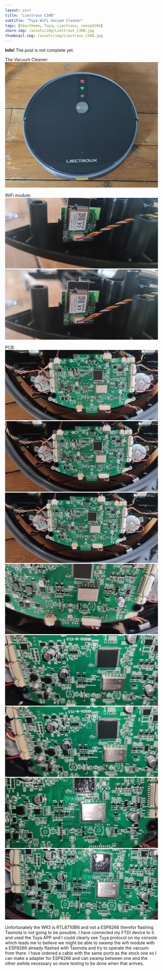 ```yaml
---
layout: post
title: "Liectroux C30B"
subtitle: "Tuya WiFi Vacuum Cleaner"
tags: [Smarthome, Tuya, Liectroux, noesp8266]
share-img: /assets/img/Liectroux_C30B.jpg
thumbnail-img: /assets/img/Liectroux_C30B.jpg
---
```


<div class="alert alert-info">
  <strong>Info!</strong> The post is not complete yet.
</div>

The Vacuum Cleaner:
![C30B](/assets/img/Liectroux_C30B.jpg)

WiFi module:
![C30B](/assets/img/Liectroux_C30B1.jpg)
![C30B](/assets/img/Liectroux_C30B2.jpg)

PCB:
![C30B](/assets/img/Liectroux_C30B3.jpg)
![C30B](/assets/img/Liectroux_C30B4.jpg)
![C30B](/assets/img/Liectroux_C30B5.jpg)
![C30B](/assets/img/Liectroux_C30B6.jpg)
![C30B](/assets/img/Liectroux_C30B7.jpg)
![C30B](/assets/img/Liectroux_C30B8.jpg)
![C30B](/assets/img/Liectroux_C30B9.jpg)
![C30B](/assets/img/Liectroux_C30B10.jpg)

Unfortunately the WR3 is RTL8710BN and not a ESP8266 therefor flashing Tasmota is not going to be possible.
I have connected my FTDI device to it and used the Tuya APP and I could clearly see Tuya protocol on my console which leads me to believe we might be able to swamp the wifi module with a ESP8266 already flashed with Tasmota and try to operate the vacuum from there.
I have ordered a cable with the same ports as the stock one so I can make a adapter for ESP8266 and can swamp between one and the other awhile necessary so more testing to be done when that arrives.